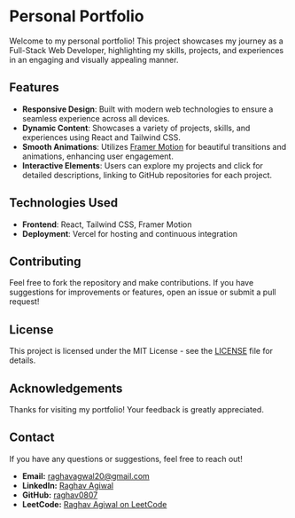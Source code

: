 <!-- # React + Vite

This template provides a minimal setup to get React working in Vite with HMR and some ESLint rules.

Currently, two official plugins are available:

- [@vitejs/plugin-react](https://github.com/vitejs/vite-plugin-react/blob/main/packages/plugin-react/README.md) uses [Babel](https://babeljs.io/) for Fast Refresh
- [@vitejs/plugin-react-swc](https://github.com/vitejs/vite-plugin-react-swc) uses [SWC](https://swc.rs/) for Fast Refresh -->

# Personal Portfolio

Welcome to my personal portfolio! This project showcases my journey as a Full-Stack Web Developer, highlighting my skills, projects, and experiences in an engaging and visually appealing manner.

## Features

- **Responsive Design**: Built with modern web technologies to ensure a seamless experience across all devices.
- **Dynamic Content**: Showcases a variety of projects, skills, and experiences using React and Tailwind CSS.
- **Smooth Animations**: Utilizes [Framer Motion](https://www.framer.com/motion/) for beautiful transitions and animations, enhancing user engagement.
- **Interactive Elements**: Users can explore my projects and click for detailed descriptions, linking to GitHub repositories for each project.

## Technologies Used

- **Frontend**: React, Tailwind CSS, Framer Motion
- **Deployment**: Vercel for hosting and continuous integration

<!-- ## Getting Started -->

<!-- To view my portfolio, visit [my deployed portfolio](https://your-vercel-deployment-url). You can explore the various sections to learn more about my projects and skills. -->

## Contributing

Feel free to fork the repository and make contributions. If you have suggestions for improvements or features, open an issue or submit a pull request!

## License

This project is licensed under the MIT License - see the [LICENSE](LICENSE) file for details.

## Acknowledgements

Thanks for visiting my portfolio! Your feedback is greatly appreciated.

## Contact

If you have any questions or suggestions, feel free to reach out!

- **Email:** [raghavagwal20@gmail.com](mailto:raghavagwal20@gmail.com)
- **LinkedIn:** [Raghav Agiwal](https://www.linkedin.com/in/raghavagiwal/)
- **GitHub:** [raghav0807](https://github.com/raghav0807)
- **LeetCode:** [Raghav Agiwal on LeetCode](https://leetcode.com/raghavagiwal20/) <!-- Replace with your actual LeetCode profile link -->
